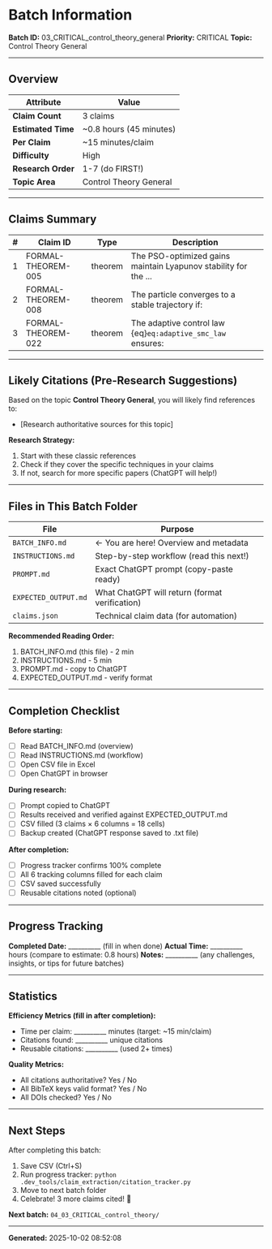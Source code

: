 # Batch Information

**Batch ID:** 03_CRITICAL_control_theory_general
**Priority:** CRITICAL
**Topic:** Control Theory General

---

## Overview

| Attribute | Value |
|-----------|-------|
| **Claim Count** | 3 claims |
| **Estimated Time** | ~0.8 hours (45 minutes) |
| **Per Claim** | ~15 minutes/claim |
| **Difficulty** | High |
| **Research Order** | 1-7 (do FIRST!) |
| **Topic Area** | Control Theory General |

---

## Claims Summary

| # | Claim ID | Type | Description |
|---|----------|------|-------------|
| 1 | FORMAL-THEOREM-005 | theorem | The PSO-optimized gains maintain Lyapunov stability for the ... |
| 2 | FORMAL-THEOREM-008 | theorem | The particle converges to a stable trajectory if: |
| 3 | FORMAL-THEOREM-022 | theorem | The adaptive control law {eq}`eq:adaptive_smc_law` ensures: |


---

## Likely Citations (Pre-Research Suggestions)

Based on the topic **Control Theory General**, you will likely find references to:

- [Research authoritative sources for this topic]


**Research Strategy:**
1. Start with these classic references
2. Check if they cover the specific techniques in your claims
3. If not, search for more specific papers (ChatGPT will help!)

---

## Files in This Batch Folder

| File | Purpose |
|------|---------|
| `BATCH_INFO.md` | ← You are here! Overview and metadata |
| `INSTRUCTIONS.md` | Step-by-step workflow (read this next!) |
| `PROMPT.md` | Exact ChatGPT prompt (copy-paste ready) |
| `EXPECTED_OUTPUT.md` | What ChatGPT will return (format verification) |
| `claims.json` | Technical claim data (for automation) |

**Recommended Reading Order:**
1. BATCH_INFO.md (this file) - 2 min
2. INSTRUCTIONS.md - 5 min
3. PROMPT.md - copy to ChatGPT
4. EXPECTED_OUTPUT.md - verify format

---

## Completion Checklist

**Before starting:**
- [ ] Read BATCH_INFO.md (overview)
- [ ] Read INSTRUCTIONS.md (workflow)
- [ ] Open CSV file in Excel
- [ ] Open ChatGPT in browser

**During research:**
- [ ] Prompt copied to ChatGPT
- [ ] Results received and verified against EXPECTED_OUTPUT.md
- [ ] CSV filled (3 claims × 6 columns = 18 cells)
- [ ] Backup created (ChatGPT response saved to .txt file)

**After completion:**
- [ ] Progress tracker confirms 100% complete
- [ ] All 6 tracking columns filled for each claim
- [ ] CSV saved successfully
- [ ] Reusable citations noted (optional)

---

## Progress Tracking

**Completed Date:** __________ (fill in when done)
**Actual Time:** __________ hours (compare to estimate: 0.8 hours)
**Notes:** __________ (any challenges, insights, or tips for future batches)

---

## Statistics

**Efficiency Metrics (fill in after completion):**
- Time per claim: __________ minutes (target: ~15 min/claim)
- Citations found: __________ unique citations
- Reusable citations: __________ (used 2+ times)

**Quality Metrics:**
- All citations authoritative? Yes / No
- All BibTeX keys valid format? Yes / No
- All DOIs checked? Yes / No

---

## Next Steps

After completing this batch:
1. Save CSV (Ctrl+S)
2. Run progress tracker: `python .dev_tools/claim_extraction/citation_tracker.py`
3. Move to next batch folder
4. Celebrate! 3 more claims cited! 🎉

**Next batch:** `04_03_CRITICAL_control_theory/`

---

**Generated:** 2025-10-02 08:52:08
